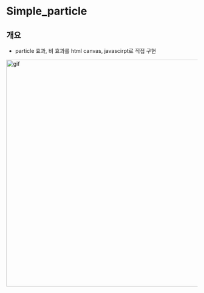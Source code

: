 # Simple_particle
## 개요
- particle 효과, 비 효과를 html canvas, javascirpt로 직접 구현
<img width="597" alt="gif" src="https://user-images.githubusercontent.com/59603575/103177421-c10ff780-48bd-11eb-9537-5cd74dd43c34.gif">
